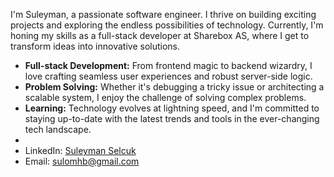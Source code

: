 I'm Suleyman, a passionate software engineer. I thrive on building exciting projects and exploring the endless possibilities of technology. Currently, I'm honing my skills as a full-stack developer at Sharebox AS, where I get to transform ideas into innovative solutions.

- **Full-stack Development:** From frontend magic to backend wizardry, I love crafting seamless user experiences and robust server-side logic.
- **Problem Solving:** Whether it's debugging a tricky issue or architecting a scalable system, I enjoy the challenge of solving complex problems.
- **Learning:** Technology evolves at lightning speed, and I'm committed to staying up-to-date with the latest trends and tools in the ever-changing tech landscape.
- 
- LinkedIn: [Suleyman Selcuk](https://www.linkedin.com/in/suleymanselcuk/)
- Email: [sulomhb@gmail.com](mailto:sulomhb@gmail.com)
